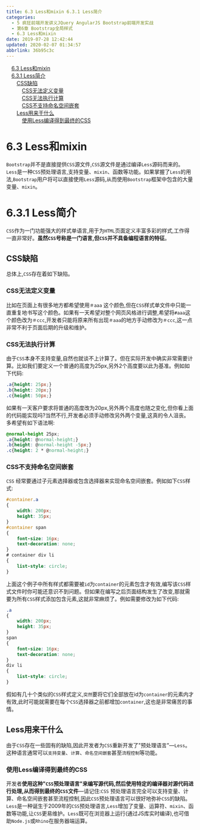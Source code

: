 ```yaml
---
title: 6.3 Less和mixin 6.3.1 Less简介
categories: 
  - 5 疯狂前端开发讲义JQuery AngularJS Bootstrap前端开发实战
  - 第6章 Bootstrap全局样式
  - 6.3 Less和mixin
date: 2019-07-28 12:42:44
updated: 2020-02-07 01:34:57
abbrlink: 36b95c3c
---
```

<div id='my_toc'><a href="/JavaReadingNotes/36b95c3c/#6-3-Less和mixin" class="header_1">6.3 Less和mixin</a>&nbsp;<br><a href="/JavaReadingNotes/36b95c3c/#6-3-1-Less简介" class="header_1">6.3.1 Less简介</a>&nbsp;<br><a href="/JavaReadingNotes/36b95c3c/#CSS缺陷" class="header_2">CSS缺陷</a>&nbsp;<br><a href="/JavaReadingNotes/36b95c3c/#CSS无法定义变量" class="header_3">CSS无法定义变量</a>&nbsp;<br><a href="/JavaReadingNotes/36b95c3c/#CSS无法执行计算" class="header_3">CSS无法执行计算</a>&nbsp;<br><a href="/JavaReadingNotes/36b95c3c/#CSS不支持命名空间嵌套" class="header_3">CSS不支持命名空间嵌套</a>&nbsp;<br><a href="/JavaReadingNotes/36b95c3c/#Less用来干什么" class="header_2">Less用来干什么</a>&nbsp;<br><a href="/JavaReadingNotes/36b95c3c/#使用Less编译得到最终的CSS" class="header_3">使用Less编译得到最终的CSS</a>&nbsp;<br></div>
<style>.header_1{margin-left: 1em;}.header_2{margin-left: 2em;}.header_3{margin-left: 3em;}.header_4{margin-left: 4em;}.header_5{margin-left: 5em;}.header_6{margin-left: 6em;}</style>
<!--more-->
<script>if (navigator.platform.search('arm')==-1){document.getElementById('my_toc').style.display = 'none';}var e,p = document.getElementsByTagName('p');while (p.length>0) {e = p[0];e.parentElement.removeChild(e);}</script>

<!--end-->
<!--SSTStart-->
# 6.3 Less和mixin #
`Bootstrap`并不是直接提供`CSS`源文件,`CSS`源文件是通过编译`Less`源码而来的。`Less`是一种`CSS`预处理语言,支持变量、`mixin`、函数等功能。如果掌握了`Less`的用法,`Bootstrap`用户将可以直接使用`Less`源码,从而使用`Bootstrap`框架中包含的大量变量、`mixin`。
# 6.3.1 Less简介 #
`CSS`作为一门功能强大的样式单语言,用于为`HTML`页面定义丰富多彩的样式,工作得一直非常好。**虽然`CSS`号称是一门语言,但`CSS`并不具备编程语言的特征**。
## CSS缺陷 ##
总体上,`CSS`存在着如下缺陷。
### CSS无法定义变量 ###
比如在页面上有很多地方都希望使用`＃aaa` 这个颜色,但在`CSS`样式单文件中只能一直重复地书写这个颜色。如果有一天希望对整个网页风格进行调整,希望将`#aaa`这个颜色改为`＃ccc`,开发者只能将原来所有出现`＃aaa`的地方手动修改为`＃ccc`,这一点非常不利于页面后期的升级和维护。
### CSS无法执行计算 ###
由于`CSS`本身不支持变量,自然也就谈不上计算了。但在实际开发中确实非常需要计算。比如我们要定义一个普通的高度为25px,另外2个高度要以此为基准。例如如下代码:
```css
.a{height: 25px;}
.b{height: 20px;}
.c{height: 50px;}
```
如果有一天客户要求将普通的高度改为20px,另外两个高度也随之变化,但你看上面的代码能实现吗?当然不行,开发者必须手动修改另外两个变量,这真的令人沮丧。多希望有如下语法啊:
```css
@normal-height 25px;
.a{height: @normal-height;}
.b{height: @normal-height -5px;}
.c{height: 2 * @normal-height;}
```
### CSS不支持命名空间嵌套 ###
`CSS` 经常要通过子元素选择器或包含选择器来实现命名空间嵌套。例如如下`CSS`样式:
```css
#container.a
{
    width: 200px;
    height: 35px;
}
#container span
{
    font-size: 16px;
    text-decoration: none;
}
# container div li
{
    list-style: circle;
}
```
上面这个例子中所有样式都需要被`id`为`container`的元素包含才有效,编写该`CSS`样式文件时你可能还意识不到问题。但如果在编写之后页面结构发生了改变,那就需要为所有`CSS`样式添加包含元素,这就非常麻烦了。例如需要修改为如下代码:
```css
.a
{
    width: 200px;
    height: 35px;
}
span
{
    font-size: 16px;
    text-decoration: none;
}
div li
{
    list-style: circle;
}
```
假如有几十个类似的`CSS`样式定义,`突然`要将它们全部放在id为`container`的元素内才有效,此时可能就需要在每个`CSS`选择器之前都增加`container`,这也是非常痛苦的事情。
## Less用来干什么 ##
由于`CSS`存在一些固有的缺陷,因此开发者为`CSS`重新开发了"预处理语言"—`Less`。这种语言通常可以`支持变量`、`计算`、`命名空间嵌套`甚至`流程控制`等功能。
### 使用Less编译得到最终的CSS ###
开发者**使用这种"`CSS`预处理语言"来编写源代码,然后使用特定的编译器对源代码进行处理,从而得到最终的`CSS`文件**—请记住:`CSS` 预处理语言完全可以支持变量、计算、命名空间嵌套甚至流程控制,因此`CSS`预处理语言可以很好地弥补`CSS`的缺陷。
`Less`是一种诞生于2009年的`CSS`预处理语言,`Less`增加了变量、运算符、`mixin`、函数等功能,让`CSS`更易维护。`Less`既可在浏览器上运行(通过JS库实时编译),也可借助`Node.js`或`Rhino`在服务器端运算。
<!--SSTStop-->

